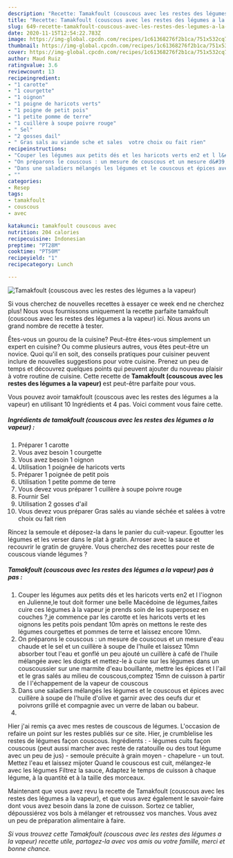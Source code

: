 ```yaml
---
description: "Recette: Tamakfoult (couscous avec les restes des légumes a la vapeur)"
title: "Recette: Tamakfoult (couscous avec les restes des légumes a la vapeur)"
slug: 649-recette-tamakfoult-couscous-avec-les-restes-des-legumes-a-la-vapeur
date: 2020-11-15T12:54:22.783Z
image: https://img-global.cpcdn.com/recipes/1c61368276f2b1ca/751x532cq70/tamakfoult-couscous-avec-les-restes-des-legumes-a-la-vapeur-photo-principale-de-la-recette.jpg
thumbnail: https://img-global.cpcdn.com/recipes/1c61368276f2b1ca/751x532cq70/tamakfoult-couscous-avec-les-restes-des-legumes-a-la-vapeur-photo-principale-de-la-recette.jpg
cover: https://img-global.cpcdn.com/recipes/1c61368276f2b1ca/751x532cq70/tamakfoult-couscous-avec-les-restes-des-legumes-a-la-vapeur-photo-principale-de-la-recette.jpg
author: Maud Ruiz
ratingvalue: 3.6
reviewcount: 13
recipeingredient:
- "1 carotte"
- "1 courgette"
- "1 oignon"
- "1 poigne de haricots verts"
- "1 poigne de petit pois"
- "1 petite pomme de terre"
- "1 cuillère à soupe poivre rouge"
- " Sel"
- "2 gosses dail"
- " Gras sals au viande sche et sales  votre choix ou fait rien"
recipeinstructions:
- "Couper les légumes aux petits dés et les haricots verts en2 et l l&#39;iognon en Julienne,le tout doit former une belle Macédoine de légumes,faites cuire ces légumes à la vapeur je prends soin de les superposez en couches ?,je commence par les carotte et les haricots verts et les oignons les petits pois pendant 10m après on mettons le reste des légumes courgettes et pommes de terre et laissez encore 10mn."
- "On préparons le couscous : un mesure de couscous et un mesure d&#39;eau chaude et le sel et un cuillère à soupe de l&#39;huile et laissez 10mn absorber tout l&#39;eau et gonflé un peu ajouté un cuillère à café de l&#39;huile mélangée avec les doigts et mettez-le à cuire sur les légumes dans un couscoussier sur une marmite d&#39;eau bouillante, mettre les épices et l l&#39;ail et le gras salés au milieu de couscous,comptez 15mn de cuisson à partir de l l&#39;échappement de la vapeur de couscous"
- "Dans une saladiers mélangés les légumes et le couscous et épices avec cuillère à soupe de l&#39;huile d&#39;olive et garnir avec des oeufs dur et poivrons grillé et compagnie avec un verre de laban ou babeur."
- ""
categories:
- Resep
tags:
- tamakfoult
- couscous
- avec

katakunci: tamakfoult couscous avec 
nutrition: 204 calories
recipecuisine: Indonesian
preptime: "PT28M"
cooktime: "PT50M"
recipeyield: "1"
recipecategory: Lunch

---
```



![Tamakfoult (couscous avec les restes des légumes a la vapeur)](https://img-global.cpcdn.com/recipes/1c61368276f2b1ca/751x532cq70/tamakfoult-couscous-avec-les-restes-des-legumes-a-la-vapeur-photo-principale-de-la-recette.jpg)

Si vous cherchez de nouvelles recettes à essayer ce week end ne cherchez plus! Nous vous fournissons uniquement la recette parfaite tamakfoult (couscous avec les restes des légumes a la vapeur) ici. Nous avons un grand nombre de recette à tester.

Êtes-vous un gourou de la cuisine? Peut-être êtes-vous simplement un expert en cuisine? Ou comme plusieurs autres, vous êtes peut-être un novice. Quoi qu'il en soit, des conseils pratiques pour cuisiner peuvent inclure de nouvelles suggestions pour votre cuisine. Prenez un peu de temps et découvrez quelques points qui peuvent ajouter du nouveau plaisir à votre routine de cuisine. Cette recette de <strong> Tamakfoult (couscous avec les restes des légumes a la vapeur) </strong> est peut-être parfaite pour vous.

<!--inarticleads1-->

Vous pouvez avoir tamakfoult (couscous avec les restes des légumes a la vapeur) en utilisant 10 Ingrédients et 4 pas. Voici comment vous faire cette.

##### Ingrédients de tamakfoult (couscous avec les restes des légumes a la vapeur) :

1. Préparer 1 carotte
1. Vous avez besoin 1 courgette
1. Vous avez besoin 1 oignon
1. Utilisation 1 poignée de haricots verts
1. Préparer 1 poignée de petit pois
1. Utilisation 1 petite pomme de terre
1. Vous devez vous préparer 1 cuillère à soupe poivre rouge
1. Fournir  Sel
1. Utilisation 2 gosses d&#39;ail
1. Vous devez vous préparer  Gras salés au viande séchée et salées à votre choix ou fait rien


Rincez la semoule et déposez-la dans le panier du cuit-vapeur. Egoutter les légumes et les verser dans le plat à gratin. Arroser avec la sauce et recouvrir le gratin de gruyère. Vous cherchez des recettes pour reste de couscous viande légumes ? 

<!--inarticleads2-->

##### Tamakfoult (couscous avec les restes des légumes a la vapeur) pas à pas :

1. Couper les légumes aux petits dés et les haricots verts en2 et l l&#39;iognon en Julienne,le tout doit former une belle Macédoine de légumes,faites cuire ces légumes à la vapeur je prends soin de les superposez en couches ?,je commence par les carotte et les haricots verts et les oignons les petits pois pendant 10m après on mettons le reste des légumes courgettes et pommes de terre et laissez encore 10mn.
1. On préparons le couscous : un mesure de couscous et un mesure d&#39;eau chaude et le sel et un cuillère à soupe de l&#39;huile et laissez 10mn absorber tout l&#39;eau et gonflé un peu ajouté un cuillère à café de l&#39;huile mélangée avec les doigts et mettez-le à cuire sur les légumes dans un couscoussier sur une marmite d&#39;eau bouillante, mettre les épices et l l&#39;ail et le gras salés au milieu de couscous,comptez 15mn de cuisson à partir de l l&#39;échappement de la vapeur de couscous
1. Dans une saladiers mélangés les légumes et le couscous et épices avec cuillère à soupe de l&#39;huile d&#39;olive et garnir avec des oeufs dur et poivrons grillé et compagnie avec un verre de laban ou babeur.
1. 


Hier j&#39;ai remis ça avec mes restes de couscous de légumes. L&#39;occasion de refaire un point sur les restes publiés sur ce site. Hier, je crumblelise les restes de légumes façon couscous. Ingrédients : - légumes cuits façon couscous (peut aussi marcher avec reste de ratatouille ou des tout légume avec un peu de jus) - semoule précuite à grain moyen - chapelure - un tout. Mettez l&#39;eau et laissez mijoter Quand le couscous est cuit, mélangez-le avec les légumes Filtrez la sauce, Adaptez le temps de cuisson à chaque légume, à la quantité et à la taille des morceaux. 

<!--inarticleads1-->

<p>
Maintenant que vous avez revu la recette de Tamakfoult (couscous avec les restes des légumes a la vapeur), et que vous avez également le savoir-faire dont vous avez besoin dans la zone de cuisson. Sortez ce tablier, dépoussiérez vos bols à mélanger et retroussez vos manches. Vous avez un peu de préparation alimentaire à faire.
</p>

<p>
<i>Si vous trouvez cette Tamakfoult (couscous avec les restes des légumes a la vapeur) recette utile, partagez-la avec vos amis ou votre famille, merci et bonne chance.</i>
</p>
